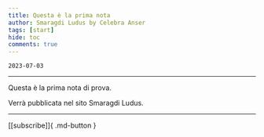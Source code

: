 ```yaml
---
title: Questa è la prima nota
author: Smaragdi Ludus by Celebra Anser
tags: [start]
hide: toc
comments: true
---
```


`2023-07-03`

---

Questa è la prima nota di prova.

Verrà pubblicata nel sito Smaragdi Ludus.

---
[[subscribe]]{ .md-button }
